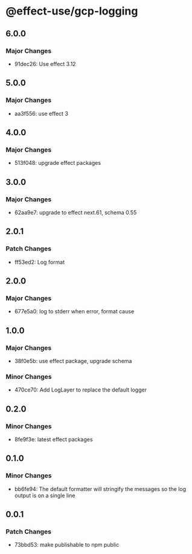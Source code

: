 # @effect-use/gcp-logging

## 6.0.0

### Major Changes

- 91dec26: Use effect 3.12

## 5.0.0

### Major Changes

- aa3f556: use effect 3

## 4.0.0

### Major Changes

- 513f048: upgrade effect packages

## 3.0.0

### Major Changes

- 62aa9e7: upgrade to effect next.61, schema 0.55

## 2.0.1

### Patch Changes

- ff53ed2: Log format

## 2.0.0

### Major Changes

- 677e5a0: log to stderr when error, format cause

## 1.0.0

### Major Changes

- 38f0e5b: use effect package, upgrade schema

### Minor Changes

- 470ce70: Add LogLayer to replace the default logger

## 0.2.0

### Minor Changes

- 8fe9f3e: latest effect packages

## 0.1.0

### Minor Changes

- bb6fe94: The default formatter will stringify the messages so the log output is on a single line

## 0.0.1

### Patch Changes

- 73bbd53: make publishable to npm public
